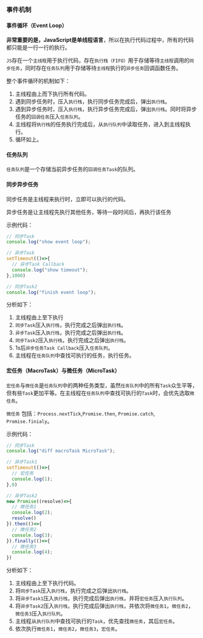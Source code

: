 ### 事件机制

#### 事件循环（Event Loop）

**非常重要的是，JavaScript是单线程语言**，所以在执行代码过程中，所有的代码都只能是一行一行的执行。

`JS`存在一个`主线程`用于执行代码，存在`执行栈（FIFO）`用于存储等待`主线程`调用的`同步任务`，同时存在`任务队列`用于存储等待`主线程`执行的`异步任务`回调函数任务。

整个事件循环的机制如下：

1. 主线程由上而下执行所有代码。
2. 遇到同步任务时，压入`执行栈`，执行同步任务完成后，弹出`执行栈`。
3. 遇到异步任务时，压入`执行栈`，执行异步任务完成后，弹出`执行栈`。同时将异步任务的`回调任务`压入`任务队列`。
4. 主线程将`执行栈`的任务执行完成后，从`执行队列`中读取任务，进入到主线程执行。
5. 循环如上。

#### 任务队列

`任务队列`是一个存储当前异步任务的`回调任务Task`的队列。



#### 同步异步任务

同步任务是主线程来执行时，立即可以执行的代码。

异步任务是让主线程先执行其他任务，等待一段时间后，再执行该任务

示例代码：

```javascript
// 同步Task
console.log("show event loop");

// 异步Task
setTimeout(()=>{
  // 异步Task Callback
  console.log("show timeout");
},1000)

// 同步Task2
console.log("finish event loop");
```

分析如下：

1. 主线程由上至下执行
2. `同步Task`压入`执行栈`，执行完成之后弹出`执行栈`。
3. `异步Task`压入`执行栈`，执行完成之后弹出`执行栈`。
4. `同步Task2`压入`执行栈`，执行完成之后弹出`执行栈`。
5. 1s后`异步任务Task Callback`压入`任务队列`。
6. 主线程在`任务队列`中查找可执行的任务，执行任务。



#### 宏任务（MacroTask）与微任务（MicroTask）

`宏任务`与`微任务`是`任务队列`中的两种任务类型，虽然`任务队列`中的所有`Task`众生平等，但有些`Task`更加平等。在主线程在`任务队列`中查找可执行的`Task`时，会优先选取`微任务`。

`微任务` 包括：`Process.nextTick`,`Promise.then`, `Promise.catch`, `Promise.finialy`。

示例代码：

```javascript
// 同步Task
console.log("diff macroTask MicroTask");

// 异步Task1
setTimeout(()=>{
  // 宏任务
  console.log(1);
},0)

// 异步Task2
new Promise((resolve)=>{
  // 微任务1
  console.log(2);
  resolve()
}).then(()=>{
  // 微任务2
  console.log(3);
}).finally(()=>{
  // 微任务3
  console.log(4);
})

```

分析如下：

1. 主线程由上至下执行代码。
2. 将`同步Task`压入`执行栈`，执行完成之后弹出`执行栈`。
3. 将`异步Task1`压入`执行栈`，执行完成后弹出`执行栈`，并将`宏任务`压入`执行队列`。
4. 将`异步Task2`压入`执行栈`，执行完成后弹出`执行栈`，并依次将`微任务1`，`微任务2`，`微任务3`压入`执行队列`。
5. 主线程从`执行队列`中查找可执行的`Task`，优先查找`微任务`，其后`宏任务`。
6. 依次执行`微任务1`，`微任务2`，`微任务3`，`宏任务`。

